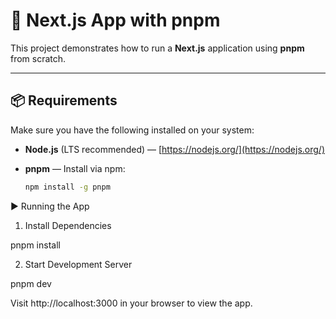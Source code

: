 # 🚀 Next.js App with pnpm

This project demonstrates how to run a **Next.js** application using **pnpm** from scratch.

---

## 📦 Requirements

Make sure you have the following installed on your system:

- **Node.js** (LTS recommended) — [https://nodejs.org/](https://nodejs.org/)
- **pnpm** — Install via npm:

  ```bash
  npm install -g pnpm
  ```

▶️ Running the App

1. Install Dependencies

pnpm install

2. Start Development Server

pnpm dev

Visit http://localhost:3000 in your browser to view the app.
